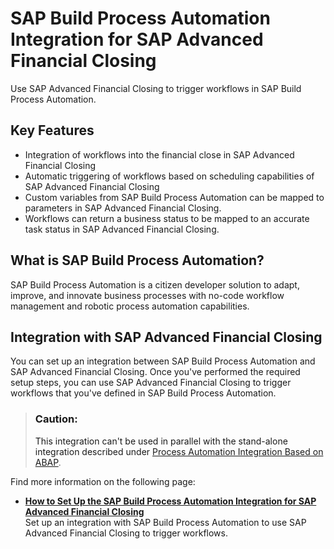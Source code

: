 <!-- loio0ec464ac3fab4c29b153e9bfe311994a -->

# SAP Build Process Automation Integration for SAP Advanced Financial Closing

Use SAP Advanced Financial Closing to trigger workflows in SAP Build Process Automation.



<a name="loio0ec464ac3fab4c29b153e9bfe311994a__section_r2f_gbj_rdc"/>

## Key Features



-   Integration of workflows into the financial close in SAP Advanced Financial Closing
-   Automatic triggering of workflows based on scheduling capabilities of SAP Advanced Financial Closing
-   Custom variables from SAP Build Process Automation can be mapped to parameters in SAP Advanced Financial Closing.
-   Workflows can return a business status to be mapped to an accurate task status in SAP Advanced Financial Closing.



<a name="loio0ec464ac3fab4c29b153e9bfe311994a__section_kys_tnr_zcc"/>

## What is SAP Build Process Automation?

SAP Build Process Automation is a citizen developer solution to adapt, improve, and innovate business processes with no-code workflow management and robotic process automation capabilities.



<a name="loio0ec464ac3fab4c29b153e9bfe311994a__section_pd1_vnr_zcc"/>

## Integration with SAP Advanced Financial Closing

You can set up an integration between SAP Build Process Automation and SAP Advanced Financial Closing. Once you've performed the required setup steps, you can use SAP Advanced Financial Closing to trigger workflows that you've defined in SAP Build Process Automation.

> ### Caution:  
> This integration can't be used in parallel with the stand-alone integration described under [Process Automation Integration Based on ABAP](process-automation-integration-based-on-abap-a1d7fe3.md).

Find more information on the following page:

-   **[How to Set Up the SAP Build Process Automation Integration for SAP Advanced Financial Closing](how-to-set-up-the-sap-build-process-automation-integration-for-sap-advanced-financial-cl-0d8e37f.md "Set up an integration with SAP Build
                                                  Process Automation to use SAP Advanced
                                                  Financial Closing to trigger workflows. ")**  
Set up an integration with SAP Build Process Automation to use SAP Advanced Financial Closing to trigger workflows.

